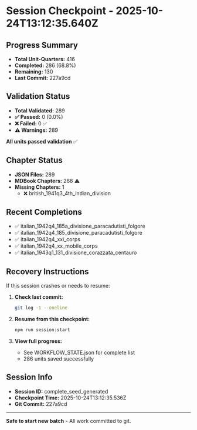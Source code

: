# Session Checkpoint - 2025-10-24T13:12:35.640Z

## Progress Summary

- **Total Unit-Quarters:** 416
- **Completed:** 286 (68.8%)
- **Remaining:** 130
- **Last Commit:** 227a9cd

## Validation Status

- **Total Validated:** 289
- **✅ Passed:** 0 (0.0%)
- **❌ Failed:** 0 ✅
- **⚠️ Warnings:** 289

**All units passed validation** ✅

## Chapter Status

- **JSON Files:** 289
- **MDBook Chapters:** 288 ⚠️
- **Missing Chapters:** 1
  - ❌ british_1941q3_4th_indian_division

## Recent Completions

- ✅ italian_1942q4_185a_divisione_paracadutisti_folgore
- ✅ italian_1942q4_185_divisione_paracadutisti_folgore
- ✅ italian_1942q4_xxi_corps
- ✅ italian_1942q4_xx_mobile_corps
- ✅ italian_1943q1_131_divisione_corazzata_centauro

## Recovery Instructions

If this session crashes or needs to resume:

1. **Check last commit:**
   ```bash
   git log -1 --oneline
   ```

2. **Resume from this checkpoint:**
   ```bash
   npm run session:start
   ```

3. **View full progress:**
   - See WORKFLOW_STATE.json for complete list
   - 286 units saved successfully

## Session Info

- **Session ID:** complete_seed_generated
- **Checkpoint Time:** 2025-10-24T13:12:35.536Z
- **Git Commit:** 227a9cd

---

**Safe to start new batch** - All work committed to git.
